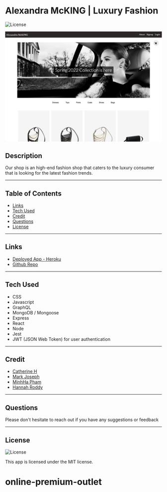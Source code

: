 # Alexandra McKING | Luxury Fashion

![License](https://img.shields.io/badge/License%3A-MIT-green.svg)

![Screenshot](client/src/assets/home-page-mockup.png)

## Description

Our shop is an high-end fashion shop that caters to the luxury consumer that is looking for the latest fashion trends.

---

## Table of Contents

- [Links](#links)
- [Tech Used](#tech-used)
- [Credit](#credit)
- [Questions](#questions)
- [License](#license)

---

## Links

- [Deployed App - Heroku](https://alexandra-mcking.herokuapp.com/)
- [Github Repo](https://github.com/mjos7/high-end-fashion-shop)

---

## Tech Used

- CSS
- Javascript
- GraphQL
- MongoDB / Mongoose
- Express
- React
- Node
- Jest
- JWT (JSON Web Token) for user authentication

---

## Credit

- [Catherine H](https://github.com/cat-bh)
- [Mark Joseph](https://github.com/mjos7)
- [MinhHa Pham](https://github.com/minhhap)
- [Hannah Roddy](https://github.com/hroddy)

---

## Questions

Please don't hesitate to reach out if you have any suggestions or feedback

---

## License

![License](https://img.shields.io/badge/License%3A-MIT-green.svg)

This app is licensed under the MIT license.
# online-premium-outlet
